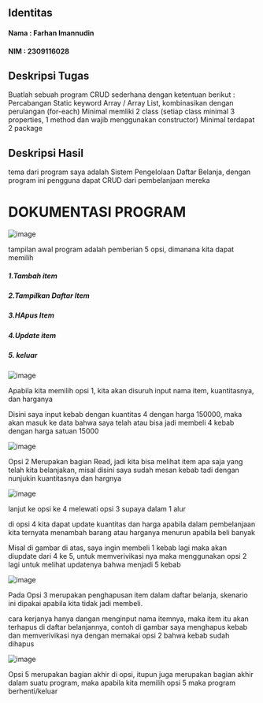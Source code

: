 ## Identitas
#### Nama : Farhan Imannudin
#### NIM  : 2309116028

## Deskripsi Tugas
Buatlah sebuah program CRUD sederhana dengan ketentuan berikut :
Percabangan
Static keyword
Array / Array List, kombinasikan dengan perulangan (for-each)
Minimal memliki 2 class (setiap class minimal 3 properties, 1 method dan wajib menggunakan constructor)
Minimal terdapat 2 package

## Deskripsi Hasil
tema dari program saya adalah Sistem Pengelolaan Daftar Belanja, dengan program ini pengguna dapat CRUD dari pembelanjaan mereka

# DOKUMENTASI PROGRAM
![image](https://github.com/user-attachments/assets/1d2a8b85-0dac-438f-be82-0e90f244f1ee)

tampilan awal program adalah pemberian 5 opsi, dimanana kita dapat memilih 
##### 1.Tambah item
##### 2.Tampilkan Daftar Item
##### 3.HApus Item
##### 4.Update item
##### 5. keluar

![image](https://github.com/user-attachments/assets/e1752a75-a68d-4e75-aea0-d3394d1b63f2)

Apabila kita memilih opsi 1, kita akan disuruh input nama item, kuantitasnya, dan harganya

Disini saya input kebab dengan kuantitas 4 dengan harga 150000, maka akan masuk ke data bahwa saya telah atau bisa jadi membeli 4 kebab dengan harga satuan 15000

![image](https://github.com/user-attachments/assets/5a56a1d8-60ca-4c66-8365-e7c3edbad4f8)

Opsi 2 Merupakan bagian Read, jadi kita bisa melihat item apa saja yang telah kita belanjakan, misal disini saya sudah mesan kebab tadi dengan nunjukin kuantitasnya dan hargnya


![image](https://github.com/user-attachments/assets/4c701560-183b-4f91-9965-b59a8cff8bb3)

lanjut ke opsi ke 4 melewati opsi 3 supaya dalam 1 alur

di opsi 4 kita dapat update kuantitas dan harga apabila dalam pembelanjaan kita ternyata menambah barang atau harganya menurun apabila beli banyak

Misal di gambar di atas, saya ingin membeli 1 kebab lagi maka akan diupdate dari 4 ke 5, untuk memverivikasi nya maka menggunakan opsi 2 lagi untuk melihat updatenya bahwa menjadi 5 kebab

![image](https://github.com/user-attachments/assets/880de574-2959-4d17-b152-249ff8137b3e)

Pada Opsi 3 merupakan penghapusan item dalam daftar belanja, skenario ini dipakai apabila kita tidak jadi membeli.

cara kerjanya hanya dangan menginput nama itemnya, maka item itu akan terhapus di daftar belanjannya, contoh di gambar saya menghapus kebab dan memverivikasi nya dengan memakai opsi 2 bahwa kebab sudah dihapus

![image](https://github.com/user-attachments/assets/4aca1f26-3b99-4919-b9cc-9e10044aebff)

Opsi 5 merupakan bagian akhir di opsi, itupun juga merupakan bagian akhir dalam suatu program, maka apabila kita memilih opsi 5 maka program berhenti/keluar


